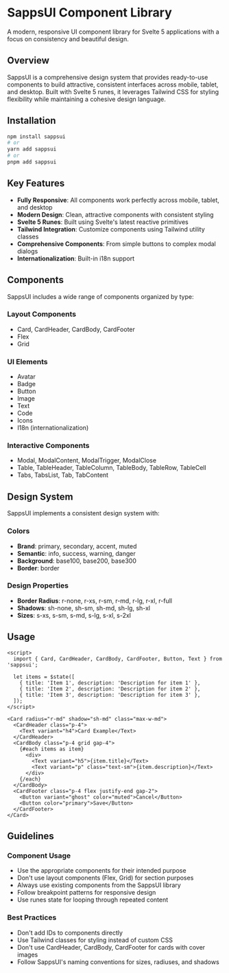 # SappsUI Component Library

A modern, responsive UI component library for Svelte 5 applications with a focus on consistency and beautiful design.

## Overview

SappsUI is a comprehensive design system that provides ready-to-use components to build attractive, consistent interfaces across mobile, tablet, and desktop. Built with Svelte 5 runes, it leverages Tailwind CSS for styling flexibility while maintaining a cohesive design language.

## Installation

```bash
npm install sappsui
# or
yarn add sappsui
# or
pnpm add sappsui
```

## Key Features

- **Fully Responsive**: All components work perfectly across mobile, tablet, and desktop
- **Modern Design**: Clean, attractive components with consistent styling
- **Svelte 5 Runes**: Built using Svelte's latest reactive primitives
- **Tailwind Integration**: Customize components using Tailwind utility classes
- **Comprehensive Components**: From simple buttons to complex modal dialogs
- **Internationalization**: Built-in i18n support

## Components

SappsUI includes a wide range of components organized by type:

### Layout Components
- Card, CardHeader, CardBody, CardFooter
- Flex
- Grid

### UI Elements
- Avatar
- Badge
- Button
- Image
- Text
- Code
- Icons
- I18n (internationalization)

### Interactive Components
- Modal, ModalContent, ModalTrigger, ModalClose
- Table, TableHeader, TableColumn, TableBody, TableRow, TableCell
- Tabs, TabsList, Tab, TabContent

## Design System

SappsUI implements a consistent design system with:

### Colors
- **Brand**: primary, secondary, accent, muted
- **Semantic**: info, success, warning, danger
- **Background**: base100, base200, base300
- **Border**: border

### Design Properties
- **Border Radius**: r-none, r-xs, r-sm, r-md, r-lg, r-xl, r-full
- **Shadows**: sh-none, sh-sm, sh-md, sh-lg, sh-xl
- **Sizes**: s-xs, s-sm, s-md, s-lg, s-xl, s-2xl

## Usage

```svelte
<script>
  import { Card, CardHeader, CardBody, CardFooter, Button, Text } from 'sappsui';
  
  let items = $state([
    { title: 'Item 1', description: 'Description for item 1' },
    { title: 'Item 2', description: 'Description for item 2' },
    { title: 'Item 3', description: 'Description for item 3' },
  ]);
</script>

<Card radius="r-md" shadow="sh-md" class="max-w-md">
  <CardHeader class="p-4">
    <Text variant="h4">Card Example</Text>
  </CardHeader>
  <CardBody class="p-4 grid gap-4">
    {#each items as item}
      <div>
        <Text variant="h5">{item.title}</Text>
        <Text variant="p" class="text-sm">{item.description}</Text>
      </div>
    {/each}
  </CardBody>
  <CardFooter class="p-4 flex justify-end gap-2">
    <Button variant="ghost" color="muted">Cancel</Button>
    <Button color="primary">Save</Button>
  </CardFooter>
</Card>
```

## Guidelines

### Component Usage

- Use the appropriate components for their intended purpose
- Don't use layout components (Flex, Grid) for section purposes
- Always use existing components from the SappsUI library
- Follow breakpoint patterns for responsive design
- Use runes state for looping through repeated content

### Best Practices

- Don't add IDs to components directly
- Use Tailwind classes for styling instead of custom CSS
- Don't use CardHeader, CardBody, CardFooter for cards with cover images
- Follow SappsUI's naming conventions for sizes, radiuses, and shadows
